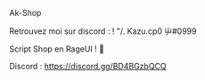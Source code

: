 Ak-Shop
 
Retrouvez moi sur discord : ! "/. Kazu.cp0 屮#0999

Script Shop en RageUI ! 🥀

Discord : https://discord.gg/BD4BGzbQCQ
